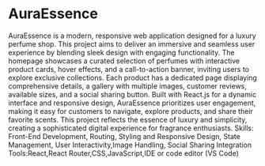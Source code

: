 # AuraEssence
AuraEssence is a modern, responsive web application designed for a luxury perfume shop. This project aims to deliver an immersive and seamless user experience by blending sleek design with engaging functionality. The homepage showcases a curated selection of perfumes with interactive product cards, hover effects, and a call-to-action banner, inviting users to explore exclusive collections. Each product has a dedicated page displaying comprehensive details, a gallery with multiple images, customer reviews, available sizes, and a social sharing button. Built with React.js for a dynamic interface and responsive design, AuraEssence prioritizes user engagement, making it easy for customers to navigate, explore products, and share their favorite scents. This project reflects the essence of luxury and simplicity, creating a sophisticated digital experience for fragrance enthusiasts.
Skills: Front-End Development, Routing, Styling and Responsive Design, State
Management, User Interactivity,Image Handling, Social Sharing Integration
Tools:React,React Router,CSS,JavaScript,IDE or code editor (VS Code)
